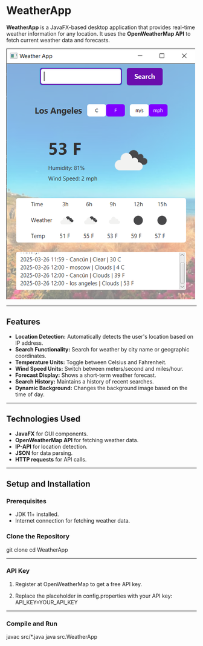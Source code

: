 ﻿# WeatherApp

**WeatherApp** is a JavaFX-based desktop application that provides real-time weather information for any location. It uses the **OpenWeatherMap API** to fetch current weather data and forecasts.

[![Watch the video](https://github.com/Mary-Varf/Unit-8/blob/main/Screenshot_2.png)](https://jmp.sh/s/nzZgXBBfILFur4ExY6Pw)

---

## Features

- **Location Detection:** Automatically detects the user's location based on IP address.
- **Search Functionality:** Search for weather by city name or geographic coordinates.
- **Temperature Units:** Toggle between Celsius and Fahrenheit.
- **Wind Speed Units:** Switch between meters/second and miles/hour.
- **Forecast Display:** Shows a short-term weather forecast.
- **Search History:** Maintains a history of recent searches.
- **Dynamic Background:** Changes the background image based on the time of day.

---

## Technologies Used

- **JavaFX** for GUI components.
- **OpenWeatherMap API** for fetching weather data.
- **IP-API** for location detection.
- **JSON** for data parsing.
- **HTTP requests** for API calls.

---

## Setup and Installation

### Prerequisites
- JDK 11+ installed.
- Internet connection for fetching weather data.

### Clone the Repository

git clone <repository-url>
cd WeatherApp

---

### API Key
1. Register at OpenWeatherMap to get a free API key.

2. Replace the placeholder in config.properties with your API key: API_KEY=YOUR_API_KEY

---
### Compile and Run
javac src/*.java
java src.WeatherApp



